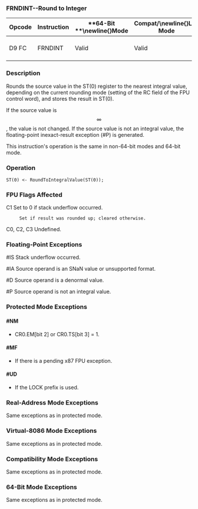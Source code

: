 ### FRNDINT--Round to Integer


|**Opcode**|**Instruction**|**64-Bit **\newline{}**Mode**|**Compat/**\newline{}**Leg Mode**|**Description**|
|----------|---------------|-----------------------------|---------------------------------|---------------|
|D9 FC|FRNDINT|Valid|Valid|Round ST(0) to an integer.|
### Description


Rounds the source value in the ST(0) register to the nearest integral value, depending on the current rounding mode (setting of the RC field of the FPU control word), and stores the result in ST(0).

If the source value is $$\infty$$, the value is not changed. If the source value is not an integral value, the floating-point inexact-result exception (#P) is generated.

This instruction's operation is the same in non-64-bit modes and 64-bit mode.


### Operation

```info-verb
ST(0) <- RoundToIntegralValue(ST(0));
```
### FPU Flags Affected


C1 Set to 0 if stack underflow occurred.

         Set if result was rounded up; cleared otherwise.

C0, C2, C3  Undefined.

### Floating-Point Exceptions


#IS Stack underflow occurred.

#IA Source operand is an SNaN value or unsupported format.

#D Source operand is a denormal value.

#P Source operand is not an integral value.


### Protected Mode Exceptions

#### #NM
* CR0.EM[bit 2] or CR0.TS[bit 3] = 1.

#### #MF
* If there is a pending x87 FPU exception.

#### #UD
* If the LOCK prefix is used.

### Real-Address Mode Exceptions



Same exceptions as in protected mode.


### Virtual-8086 Mode Exceptions



Same exceptions as in protected mode.


### Compatibility Mode Exceptions



Same exceptions as in protected mode.


### 64-Bit Mode Exceptions



Same exceptions as in protected mode.

